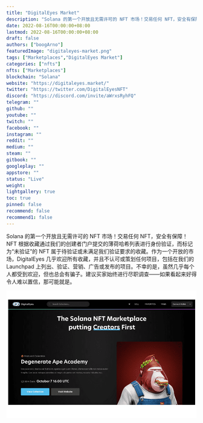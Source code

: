 ```yaml
---
title: "DigitalEyes Market"
description: "Solana 的第一个开放且无需许可的 NFT 市场！交易任何 NFT，安全有保障！"
date: 2022-08-16T00:00:00+08:00
lastmod: 2022-08-16T00:00:00+08:00
draft: false
authors: ["boogArno"]
featuredImage: "digitaleyes-market.png"
tags: ["Marketplaces","DigitalEyes Market"]
categories: ["nfts"]
nfts: ["Marketplaces"]
blockchain: "Solana"
website: "https://digitaleyes.market/"
twitter: "https://twitter.com/DigitalEyesNFT"
discord: "https://discord.com/invite/aWrxsRyhFQ"
telegram: ""
github: ""
youtube: ""
twitch: ""
facebook: ""
instagram: ""
reddit: ""
medium: ""
steam: ""
gitbook: ""
googleplay: ""
appstore: ""
status: "Live"
weight: 
lightgallery: true
toc: true
pinned: false
recommend: false
recommend1: false
---
```

Solana 的第一个开放且无需许可的 NFT 市场！交易任何 NFT，安全有保障！NFT 根据收藏通过我们的创建者门户提交的薄荷哈希列表进行身份验证，而标记为“未验证”的 NFT 属于待验证或未满足我们验证要求的收藏。作为一个开放的市场，DigitalEyes 几乎欢迎所有收藏，并且不认可或策划任何项目，包括在我们的 Launchpad 上列出、验证、营销、广告或发布的项目。不幸的是，虽然几乎每个人都受到欢迎，但也总会有骗子。建议买家始终进行尽职调查——如果看起来好得令人难以置信，那可能就是。

![digitaleyesmarket-dapp-marketplaces-solana-image1_f08eb29297247673181c800dd42260d4](digitaleyesmarket-dapp-marketplaces-solana-image1_f08eb29297247673181c800dd42260d4.png)
